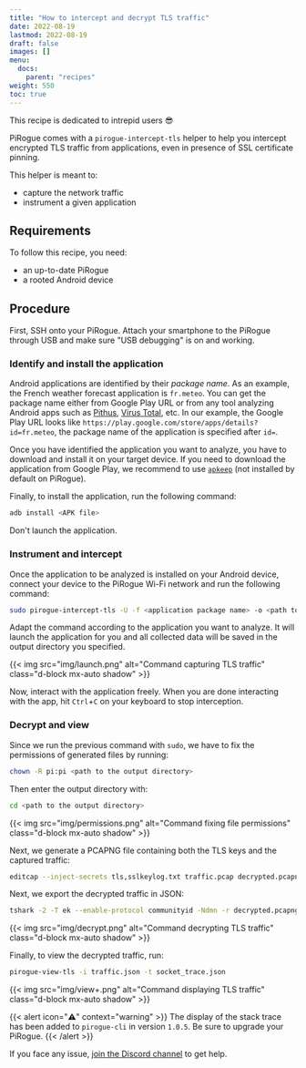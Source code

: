 ```yaml
---
title: "How to intercept and decrypt TLS traffic"
date: 2022-08-19
lastmod: 2022-08-19
draft: false
images: []
menu:
  docs:
    parent: "recipes"
weight: 550
toc: true
---
```


This recipe is dedicated to intrepid users 😎

PiRogue comes with a `pirogue-intercept-tls` helper to help you intercept encrypted TLS traffic from applications, even in presence of SSL certificate pinning.

This helper is meant to:

* capture the network traffic
* instrument a given application

## Requirements
To follow this recipe, you need:

* an up-to-date PiRogue
* a rooted Android device 

## Procedure
First, SSH onto your PiRogue. Attach your smartphone to the PiRogue through USB and make sure "USB debugging" is on and working.

### Identify and install the application
Android applications are identified by their *package name*. As an example, the French weather forecast application is `fr.meteo`. You can get the package name either from Google Play URL or from any tool analyzing Android apps such as [Pithus](https://beta.pithus.org), [Virus Total](https://www.virustotal.com/gui/home/upload), etc. In our example, the Google Play URL looks like `https://play.google.com/store/apps/details?id=fr.meteo`, the package name of the application is specified after `id=`. 

Once you have identified the application you want to analyze, you have to download and install it on your target device. If you need to download the application from Google Play, we recommend to use [`apkeep`](https://github.com/EFForg/apkeep) (not installed by default on PiRogue).

Finally, to install the application, run the following command:
```bash
adb install <APK file>
```

Don't launch the application.

### Instrument and intercept
Once the application to be analyzed is installed on your Android device, connect your device to the PiRogue Wi-Fi network and run the following command:
```bash
sudo pirogue-intercept-tls -U -f <application package name> -o <path to the output directory>
```
Adapt the command according to the application you want to analyze. It will launch the application for you and all collected data will be saved in the output directory you specified.

{{< img src="img/launch.png" alt="Command capturing TLS traffic" class="d-block mx-auto shadow" >}}

Now, interact with the application freely. When you are done interacting with the app, hit `Ctrl`+`C` on your keyboard to stop interception.

### Decrypt and view
Since we run the previous command with `sudo`, we have to fix the permissions of generated files by running:
```bash
chown -R pi:pi <path to the output directory>
```

Then enter the output directory with:
```bash
cd <path to the output directory>
```

{{< img src="img/permissions.png" alt="Command fixing file permissions" class="d-block mx-auto shadow" >}}

Next, we generate a PCAPNG file containing both the TLS keys and the captured traffic:
```bash
editcap --inject-secrets tls,sslkeylog.txt traffic.pcap decrypted.pcapng
```

Next, we export the decrypted traffic in JSON:
```bash
tshark -2 -T ek --enable-protocol communityid -Ndmn -r decrypted.pcapng > traffic.json
```

{{< img src="img/decrypt.png" alt="Command decrypting TLS traffic" class="d-block mx-auto shadow" >}}

Finally, to view the decrypted traffic, run: 
```bash
pirogue-view-tls -i traffic.json -t socket_trace.json
```

{{< img src="img/view+.png" alt="Command displaying TLS traffic" class="d-block mx-auto shadow" >}}

{{< alert icon="⚠️" context="warning" >}}
The display of the stack trace has been added to `pirogue-cli` in version `1.0.5`. Be sure to upgrade your PiRogue.
{{< /alert >}}

If you face any issue, [join the Discord channel](https://discord.gg/faBuCEUR) to get help.